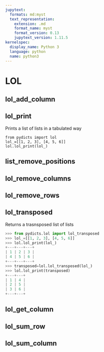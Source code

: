 ```yaml
---
jupytext:
  formats: md:myst
  text_representation:
    extension: .md
    format_name: myst
    format_version: 0.13
    jupytext_version: 1.11.5
kernelspec:
  display_name: Python 3
  language: python
  name: python3
---
```

# LOL

## lol_add_column

## lol_print

Prints a list of lists in a tabulated way

```{code-cell}
from pydicts import lol
lol_=[[1, 2, 3], [4, 5, 6]]
lol.lol_print(lol_)

```

## list_remove_positions

## lol_remove_columns

## lol_remove_rows

## lol_transposed

Returns a trasnsposed list of lists 

```python
>>> from pydicts.lol import lol_transposed
>>> lol_=[[1, 2, 3], [4, 5, 6]]
>>> lol.lol_print(lol_)
+---+---+---+
| 1 | 2 | 3 |
| 4 | 5 | 6 |
+---+---+---+
>>> transposed=lol.lol_transposed(lol_)
>>> lol.lol_print(transposed)
+---+---+
| 1 | 4 |
| 2 | 5 |
| 3 | 6 |
+---+---+
```

## lol_get_column

## lol_sum_row

## lol_sum_column
